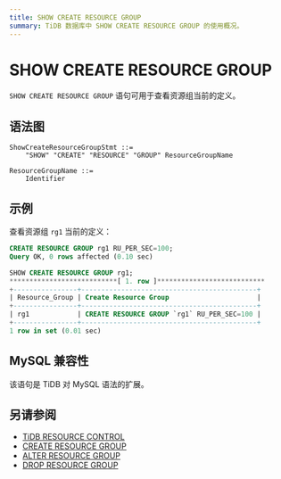```yaml
---
title: SHOW CREATE RESOURCE GROUP
summary: TiDB 数据库中 SHOW CREATE RESOURCE GROUP 的使用概况。
---
```


# SHOW CREATE RESOURCE GROUP

`SHOW CREATE RESOURCE GROUP` 语句可用于查看资源组当前的定义。

## 语法图

```ebnf+diagram
ShowCreateResourceGroupStmt ::=
    "SHOW" "CREATE" "RESOURCE" "GROUP" ResourceGroupName

ResourceGroupName ::=
    Identifier
```

## 示例

查看资源组 `rg1` 当前的定义：

```sql
CREATE RESOURCE GROUP rg1 RU_PER_SEC=100;
Query OK, 0 rows affected (0.10 sec)
```

```sql
SHOW CREATE RESOURCE GROUP rg1;
***************************[ 1. row ]***************************
+----------------+--------------------------------------------+
| Resource_Group | Create Resource Group                      |
+----------------+--------------------------------------------+
| rg1            | CREATE RESOURCE GROUP `rg1` RU_PER_SEC=100 |
+----------------+--------------------------------------------+
1 row in set (0.01 sec)
```

## MySQL 兼容性

该语句是 TiDB 对 MySQL 语法的扩展。

## 另请参阅

* [TiDB RESOURCE CONTROL](/tidb-resource-control.md)
* [CREATE RESOURCE GROUP](/sql-statements/sql-statement-alter-resource-group.md)
* [ALTER RESOURCE GROUP](/sql-statements/sql-statement-alter-resource-group.md)
* [DROP RESOURCE GROUP](/sql-statements/sql-statement-drop-resource-group.md)
